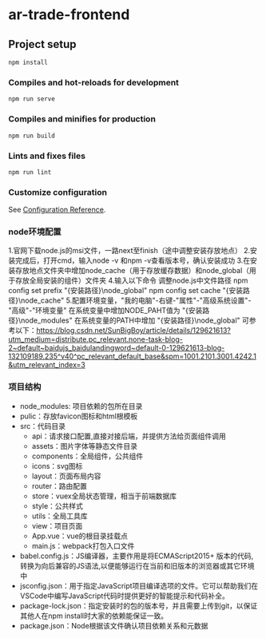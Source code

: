 # ar-trade-frontend

## Project setup
```
npm install
```

### Compiles and hot-reloads for development
```
npm run serve
```

### Compiles and minifies for production
```
npm run build
```

### Lints and fixes files
```
npm run lint
```

### Customize configuration
See [Configuration Reference](https://cli.vuejs.org/config/).


### node环境配置
1.官网下载node.js的msi文件，一路next至finish（途中调整安装存放地点）
2.安装完成后，打开cmd，输入node -v 和npm -v查看版本号，确认安装成功
3.在安装存放地点文件夹中增加node_cache（用于存放缓存数据）和node_global（用于存放全局安装的组件）文件夹
4.输入以下命令 调整node.js中文件路径
   npm config set prefix "{安装路径}\node_global"
   npm config set cache "{安装路径}\node_cache"
5.配置环境变量，"我的电脑"-右键-"属性"-"高级系统设置"-"高级"-"环境变量"
  在系统变量中增加NODE_PAHT值为 "{安装路径}\node_modules"
  在系统变量的PATH中增加 "{安装路径}\node_global"
可参考以下：https://blog.csdn.net/SunBigBoy/article/details/129621613?utm_medium=distribute.pc_relevant.none-task-blog-2~default~baidujs_baidulandingword~default-0-129621613-blog-132109189.235^v40^pc_relevant_default_base&spm=1001.2101.3001.4242.1&utm_relevant_index=3

### 项目结构
- node_modules: 项目依赖的包所在目录
- pulic：存放favicon图标和html根模板
- src：代码目录
  - api：请求接口配置,直接对接后端，并提供方法给页面组件调用
  - assets：图片字体等静态文件目录
  - components：全局组件，公共组件
  - icons：svg图标
  - layout：页面布局内容
  - router：路由配置
  - store：vuex全局状态管理，相当于前端数据库
  - style：公共样式
  - utils：全局工具库
  - view：项目页面
  - App.vue：vue的根目录挂载点
  - main.js：webpack打包入口文件
- babel.config.js：JS编译器，主要作用是将ECMAScript2015+ 版本的代码,转换为向后兼容的JS语法,以便能够运行在当前和旧版本的浏览器或其它环境中
- jsconfig.json：用于指定JavaScript项目编译选项的文件。它可以帮助我们在VSCode中编写JavaScript代码时提供更好的智能提示和代码补全。
- package-lock.json：指定安装时的包的版本号，并且需要上传到git，以保证其他人在npm install时大家的依赖能保证一致。 
- package.json：Node根据该文件确认项目依赖关系和元数据